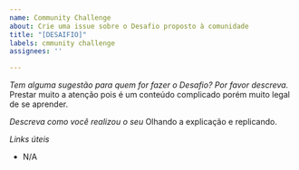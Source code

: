 ```yaml
---
name: Community Challenge
about: Crie uma issue sobre o Desafio proposto à comunidade
title: "[DESAIFIO]"
labels: cmmunity challenge
assignees: ''

---
```


*Tem alguma sugestão para quem for fazer o Desafio? Por favor descreva.*
Prestar muito a atenção pois é um conteúdo complicado porém muito legal de se aprender.

*Descreva como você realizou o seu*
Olhando a explicação e replicando.

*Links úteis*
- N/A
